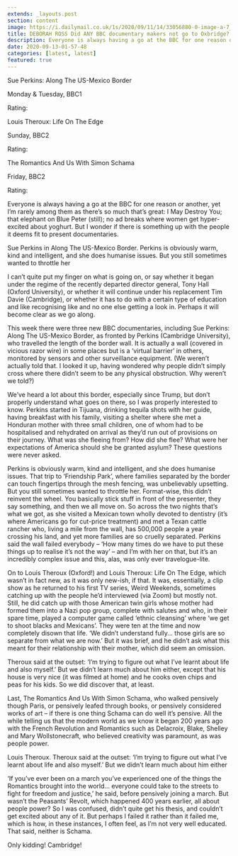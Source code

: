 ```yaml
---
extends: _layouts.post
section: content
image: https://i.dailymail.co.uk/1s/2020/09/11/14/33056880-0-image-a-7_1599831600625.jpg 
title: DEBORAH ROSS Did ANY BBC documentary makers not go to Oxbridge? 
description: Everyone is always having a go at the BBC for one reason or another, yet Im rarely among them. But I wonder if there is something up with the people it deems fit to present documentaries. 
date: 2020-09-13-01-57-48 
categories: [latest, latest] 
featured: true 
--- 
```

Sue Perkins: Along The US-Mexico Border

Monday & Tuesday, BBC1 

Rating: 

Louis Theroux: Life On The Edge

Sunday, BBC2 

Rating: 

The Romantics And Us With Simon Schama

Friday, BBC2

Rating: 

Everyone is always having a go at the BBC for one reason or another, yet I’m rarely among them as there’s so much that’s great: I May Destroy You; that elephant on Blue Peter (still); no ad breaks where women get hyper-excited about yoghurt. But I wonder if there is something up with the people it deems fit to present documentaries.

Sue Perkins in Along The US-Mexico Border. Perkins is obviously warm, kind and intelligent, and she does humanise issues. But you still sometimes wanted to throttle her

I can’t quite put my finger on what is going on, or say whether it began under the regime of the recently departed director general, Tony Hall (Oxford University), or whether it will continue under his replacement Tim Davie (Cambridge), or whether it has to do with a certain type of education and like recognising like and no one else getting a look in. Perhaps it will become clear as we go along.

This week there were three new BBC documentaries, including Sue Perkins: Along The US-Mexico Border, as fronted by Perkins (Cambridge University), who travelled the length of the border wall. It is actually a wall (covered in vicious razor wire) in some places but is a ‘virtual barrier’ in others, monitored by sensors and other surveillance equipment. (We weren’t actually told that. I looked it up, having wondered why people didn’t simply cross where there didn’t seem to be any physical obstruction. Why weren’t we told?)

We’ve heard a lot about this border, especially since Trump, but don’t properly understand what goes on there, so I was properly interested to know. Perkins started in Tijuana, drinking tequila shots with her guide, having breakfast with his family, visiting a shelter where she met a Honduran mother with three small children, one of whom had to be hospitalised and rehydrated on arrival as they’d run out of provisions on their journey. What was she fleeing from? How did she flee? What were her expectations of America should she be granted asylum? These questions were never asked.

Perkins is obviously warm, kind and intelligent, and she does humanise issues. That trip to ‘Friendship Park’, where families separated by the border can touch fingertips through the mesh fencing, was unbelievably upsetting. But you still sometimes wanted to throttle her. Format-wise, this didn’t reinvent the wheel. You basically stick stuff in front of the presenter, they say something, and then we all move on. So across the two nights that’s what we got, as she visited a Mexican town wholly devoted to dentistry (it’s where Americans go for cut-price treatment) and met a Texan cattle rancher who, living a mile from the wall, has 500,000 people a year crossing his land, and yet more families are so cruelly separated. Perkins said the wall failed everybody – ‘How many times do we have to put these things up to realise it’s not the way’ – and I’m with her on that, but it’s an incredibly complex issue and this, alas, was only ever travelogue-lite.

On to Louis Theroux (Oxford!) and Louis Theroux: Life On The Edge, which wasn’t in fact new, as it was only new-ish, if that. It was, essentially, a clip show as he returned to his first TV series, Weird Weekends, sometimes catching up with the people he’d interviewed (via Zoom) but mostly not. Still, he did catch up with those American twin girls whose mother had formed them into a Nazi pop group, complete with salutes and who, in their spare time, played a computer game called ‘ethnic cleansing’ where ‘we get to shoot blacks and Mexicans’. They were ten at the time and now completely disown that life. ‘We didn’t understand fully... those girls are so separate from what we are now.’ But it was brief, and he didn’t ask what this meant for their relationship with their mother, which did seem an omission.

Theroux said at the outset: ‘I’m trying to figure out what I’ve learnt about life and also myself.’ But we didn’t learn much about him either, except that his house is very nice (it was filmed at home) and he cooks oven chips and peas for his kids. So we did discover that, at least.

Last, The Romantics And Us With Simon Schama, who walked pensively though Paris, or pensively leafed through books, or pensively considered works of art – if there is one thing Schama can do well it’s pensive. All the while telling us that the modern world as we know it began 200 years ago with the French Revolution and Romantics such as Delacroix, Blake, Shelley and Mary Wollstonecraft, who believed creativity was paramount, as was people power.

Louis Theroux. Theroux said at the outset: ‘I’m trying to figure out what I’ve learnt about life and also myself.’ But we didn’t learn much about him either

‘If you’ve ever been on a march you’ve experienced one of the things the Romantics brought into the world… everyone could take to the streets to fight for freedom and justice,’ he said, before pensively joining a march. But wasn’t the Peasants’ Revolt, which happened 400 years earlier, all about people power? So I was confused, didn’t quite get his thesis, and couldn’t get excited about any of it. But perhaps I failed it rather than it failed me, which is how, in these instances, I often feel, as I’m not very well educated. That said, neither is Schama.

Only kidding! Cambridge!

